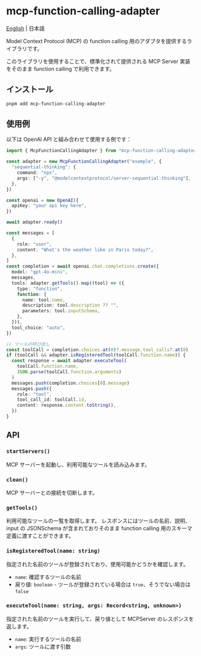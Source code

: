 # mcp-function-calling-adapter

[English](./README.md) | 日本語

Model Context Protocol (MCP) の function calling 用のアダプタを提供するライブラリです。

このライブラリを使用することで、標準化されて提供される MCP Server 実装をそのまま function calling で利用できます。

## インストール

```bash
pnpm add mcp-function-calling-adapter
```

## 使用例

以下は OpenAI API と組み合わせて使用する例です：

```typescript
import { McpFunctionCallingAdapter } from "mcp-function-calling-adapter"

const adapter = new McpFunctionCallingAdapter("example", {
  "sequential-thinking": {
    command: "npx",
    args: ["-y", "@modelcontextprotocol/server-sequential-thinking"],
  },
})

const openai = new OpenAI({
  apiKey: "your api key here",
})

await adapter.ready()

const messages = [
  {
    role: "user",
    content: "What's the weather like in Paris today?",
  },
]
const completion = await openai.chat.completions.create({
  model: "gpt-4o-mini",
  messages,
  tools: adapter.getTools().map((tool) => ({
    type: "function",
    function: {
      name: tool.name,
      description: tool.description ?? "",
      parameters: tool.inputSchema,
    },
  })),
  tool_choice: "auto",
})

// ツールの呼び出し
const toolCall = completion.choices.at(0)?.message.tool_calls?.at(0)
if (toolCall && adapter.isRegisteredTool(toolCall.function.name)) {
  const response = await adapter.executeTool(
    toolCall.function.name,
    JSON.parse(toolCall.function.arguments)
  )
  messages.push(completion.choices[0].message)
  messages.push({
    role: "tool",
    tool_call_id: toolCall.id,
    content: response.content.toString(),
  })
}
```

## API

### `startServers()`

MCP サーバーを起動し、利用可能なツールを読み込みます。

### `clean()`

MCP サーバーとの接続を切断します。

### `getTools()`

利用可能なツールの一覧を取得します。
レスポンスにはツールの名前、説明、input の JSONSchema が含まれておりそのまま function calling 用のスキーマ定義に渡すことができます。

### `isRegisteredTool(name: string)`

指定された名前のツールが登録されており、使用可能かどうかを確認します。

- `name`: 確認するツールの名前
- 戻り値: `boolean` - ツールが登録されている場合は `true`、そうでない場合は `false`

### `executeTool(name: string, args: Record<string, unknown>)`

指定された名前のツールを実行して、戻り値として MCPServer のレスポンスを返します。

- `name`: 実行するツールの名前
- `args`: ツールに渡す引数
